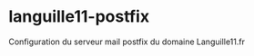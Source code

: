 languille11-postfix
===================

Configuration du serveur mail postfix du domaine Languille11.fr
